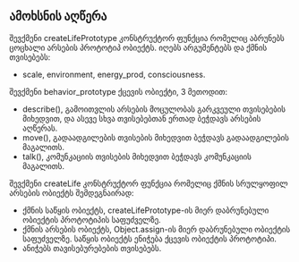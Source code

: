 ## ამოხსნის აღწერა

შევქმენი createLifePrototype კონსტრუქტორ ფუნქცია რომელიც აბრუნებს ცოცხალი არსების პროტოტიპ ობიექტს. იღებს არგუმენტებს და ქმნის თვისებებს:

- scale, environment, energy_prod, consciousness.

შევქმენი behavior_prototype ქცევის ობიექტი, 3 მეთოდით:

- describe(), გამოითვლის არსების მოცულობას გარკვეული თვისებების მიხედვით, და ასევე სხვა თვისებებთან ერთად ბეჭდავს არსების აღწერას.
- move(), გადაადგილების თვისების მიხედვით ბეჭდავს გადაადგილების მაგალითს.
- talk(), კომუნკაციის თვისების მიხედვით ბეჭდავს კომუნკაციის მაგალითს.

შევქმენი createLife კონსტრუქტორ ფუნქცია რომელიც ქმნის სრულყოფილ არსების ობიექტს შემდეგნაირად:

- ქმნის საწყის ობიექტს, createLifePrototype-ის მიერ დაბრუნებული ობიექტის პროტოტიპის საფუძველზე.
- ქმნის არსების ობიექტს, Object.assign-ის მიერ დაბრუნებული ობიექტის საფუძველზე. საწყის ობიექტს ენიჭება ქცევის ობიექტის პროტოტიპი.
- ანიჭებს თავისებურებების თვისებებს.
